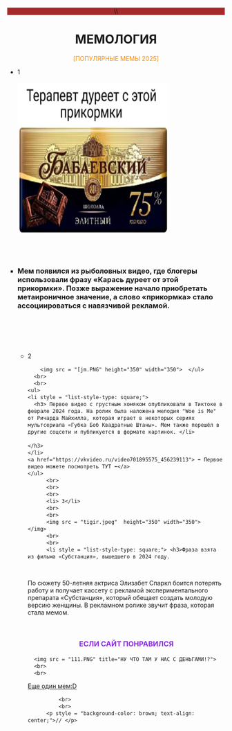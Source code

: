 <!DOCTYPE html>
<html>
 <body>
  <p style = "background-color: brown; text-align: center;"> \\</p></a>
    <h1 style = "text-align: center;" >МЕМОЛОГИЯ </h1>
    <p style = "text-align: center; color: rgb(255, 140, 0);"> [ПОПУЛЯРНЫЕ МЕМЫ 2025]</p>
    <ul>
      <li> 1</li>
      <br>
        <img src = "terapevt.PNG" height="350" width="350">  </ul>
      <br>
      <br>
    <ul>
    <li style = "list-style-type: square;">
      <h3> Мем появился из рыболовных видео, где блогеры использовали фразу «Карась дуреет от этой прикормки». Позже выражение начало приобретать метаироничное значение, а слово «прикормка» стало ассоциироваться с навязчивой рекламой.</li>
                                                                           </h3>
    </li>
      <br>
      <br>
      <br>
      <br>
     <ul>
      <li> 2</li>

        <img src = "[jm.PNG" height="350" width="350">  </ul>
      <br>
      <br>
    <ul>
    <li style = "list-style-type: square;">
      <h3> Первое видео с грустным хомяком опубликовали в Тиктоке в феврале 2024 года. На ролик была наложена мелодия "Woe is Me" от Ричарда Майхилла, которая играет в некоторых сериях мультсериала «Губка Боб Квадратные Штаны». Мем также перешёл в другие соцсети и публикуется в формате картинок. </li>
                                                                           </h3>
    </li>
    <a href="https://vkvideo.ru/video701895575_456239113"> ➡ Первое видео можете посмотреть ТУТ ⬅</a>
    </ul>
          <br>
          <br>
          <br>
          <li> 3</li>
          <br>
          <br>
          <img src = "tigir.jpeg"  height="350" width="350">  </img>
          <br>
          <br>
          <li style = "list-style-type: square;"> <h3>Фраза взята из фильма «Субстанция», вышедшего в 2024 году.

‍

По сюжету 50-летняя актриса Элизабет Спаркл боится потерять работу и получает кассету с рекламой экспериментального препарата «Субстанция», который обещает создать молодую версию женщины. В рекламном ролике звучит фраза, которая стала мемом. </h3> 


‍     <h3 style = "color: blueviolet; text-align: center;"> ЕСЛИ САЙТ ПОНРАВИЛСЯ</h3>
  
      <img src = "111.PNG" title="НУ ЧТО ТАМ У НАС С ДЕНЬГАМИ!?">
      <br>
      <br>

<a href = "1411424731_1400805347_image.jpg" style = "text-align: start;"> Еще один мем:D</a>

              <br>
              <br>
          <p style = "background-color: brown; text-align: center;">// </p>
 </body>
</html>
